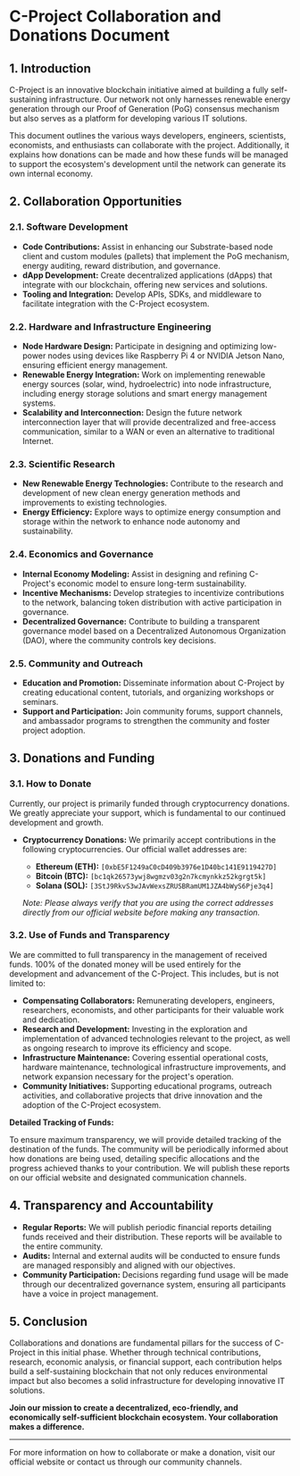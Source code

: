 # C-Project Collaboration and Donations Document

## 1. Introduction

C-Project is an innovative blockchain initiative aimed at building a fully self-sustaining infrastructure. Our network not only harnesses renewable energy generation through our Proof of Generation (PoG) consensus mechanism but also serves as a platform for developing various IT solutions.

This document outlines the various ways developers, engineers, scientists, economists, and enthusiasts can collaborate with the project. Additionally, it explains how donations can be made and how these funds will be managed to support the ecosystem's development until the network can generate its own internal economy.

## 2. Collaboration Opportunities

### 2.1. Software Development

- **Code Contributions:** Assist in enhancing our Substrate-based node client and custom modules (pallets) that implement the PoG mechanism, energy auditing, reward distribution, and governance.
- **dApp Development:** Create decentralized applications (dApps) that integrate with our blockchain, offering new services and solutions.
- **Tooling and Integration:** Develop APIs, SDKs, and middleware to facilitate integration with the C-Project ecosystem.

### 2.2. Hardware and Infrastructure Engineering

- **Node Hardware Design:** Participate in designing and optimizing low-power nodes using devices like Raspberry Pi 4 or NVIDIA Jetson Nano, ensuring efficient energy management.
- **Renewable Energy Integration:** Work on implementing renewable energy sources (solar, wind, hydroelectric) into node infrastructure, including energy storage solutions and smart energy management systems.
- **Scalability and Interconnection:** Design the future network interconnection layer that will provide decentralized and free-access communication, similar to a WAN or even an alternative to traditional Internet.

### 2.3. Scientific Research

- **New Renewable Energy Technologies:** Contribute to the research and development of new clean energy generation methods and improvements to existing technologies.
- **Energy Efficiency:** Explore ways to optimize energy consumption and storage within the network to enhance node autonomy and sustainability.

### 2.4. Economics and Governance

- **Internal Economy Modeling:** Assist in designing and refining C-Project's economic model to ensure long-term sustainability.
- **Incentive Mechanisms:** Develop strategies to incentivize contributions to the network, balancing token distribution with active participation in governance.
- **Decentralized Governance:** Contribute to building a transparent governance model based on a Decentralized Autonomous Organization (DAO), where the community controls key decisions.

### 2.5. Community and Outreach

- **Education and Promotion:** Disseminate information about C-Project by creating educational content, tutorials, and organizing workshops or seminars.
- **Support and Participation:** Join community forums, support channels, and ambassador programs to strengthen the community and foster project adoption.

## 3. Donations and Funding

### 3.1. How to Donate

Currently, our project is primarily funded through cryptocurrency donations. We greatly appreciate your support, which is fundamental to our continued development and growth.

* **Cryptocurrency Donations:** We primarily accept contributions in the following cryptocurrencies. Our official wallet addresses are:
    * **Ethereum (ETH):** `[0xbE5F1249aC0cD409b3976e1D40bc141E9119427D]`
    * **Bitcoin (BTC):** `[bc1qk26573ywj8wgmzv03g2n7kcmynkkz52kgrgt5k]`
    * **Solana (SOL):** `[3StJ9RkvS3wJAvWexsZRUSBRamUM1JZA4bWyS6Pje3q4]`

    *Note: Please always verify that you are using the correct addresses directly from our official website before making any transaction.*

### 3.2. Use of Funds and Transparency

We are committed to full transparency in the management of received funds. 100% of the donated money will be used entirely for the development and advancement of the C-Project. This includes, but is not limited to:

* **Compensating Collaborators:** Remunerating developers, engineers, researchers, economists, and other participants for their valuable work and dedication.
* **Research and Development:** Investing in the exploration and implementation of advanced technologies relevant to the project, as well as ongoing research to improve its efficiency and scope.
* **Infrastructure Maintenance:** Covering essential operational costs, hardware maintenance, technological infrastructure improvements, and network expansion necessary for the project's operation.
* **Community Initiatives:** Supporting educational programs, outreach activities, and collaborative projects that drive innovation and the adoption of the C-Project ecosystem.

**Detailed Tracking of Funds:**

To ensure maximum transparency, we will provide detailed tracking of the destination of the funds. The community will be periodically informed about how donations are being used, detailing specific allocations and the progress achieved thanks to your contribution. We will publish these reports on our official website and designated communication channels.

## 4. Transparency and Accountability

- **Regular Reports:** We will publish periodic financial reports detailing funds received and their distribution. These reports will be available to the entire community.
- **Audits:** Internal and external audits will be conducted to ensure funds are managed responsibly and aligned with our objectives.
- **Community Participation:** Decisions regarding fund usage will be made through our decentralized governance system, ensuring all participants have a voice in project management.

## 5. Conclusion

Collaborations and donations are fundamental pillars for the success of C-Project in this initial phase. Whether through technical contributions, research, economic analysis, or financial support, each contribution helps build a self-sustaining blockchain that not only reduces environmental impact but also becomes a solid infrastructure for developing innovative IT solutions.

**Join our mission to create a decentralized, eco-friendly, and economically self-sufficient blockchain ecosystem. Your collaboration makes a difference.**

---

For more information on how to collaborate or make a donation, visit our official website or contact us through our community channels.
